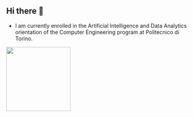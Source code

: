 ## Hi there 👋

- I am currently enrolled in the Artificial Intelligence and Data Analytics orientation of the Computer Engineering program at Politecnico di Torino.


<img style="height:170px;display:inline-block" src="http://github-profile-summary-cards.vercel.app/api/cards/repos-per-language?username=silviapolizzi&theme=tokionight"/>
